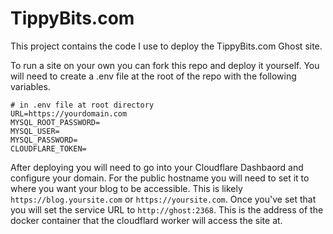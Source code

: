 # TippyBits.com

This project contains the code I use to deploy the TippyBits.com Ghost site. 

To run a site on your own you can fork this repo and deploy it yourself. You will need to create a .env file at the root of the repo with the following variables. 

```
# in .env file at root directory
URL=https://yourdomain.com
MYSQL_ROOT_PASSWORD=
MYSQL_USER=
MYSQL_PASSWORD=
CLOUDFLARE_TOKEN=
```

After deploying you will need to go into your Cloudflare Dashbaord and configure your domain. For the public hostname you will need to set it to where you want your blog to be accessible. This is likely `https://blog.yoursite.com` or `https://yoursite.com`. Once you've set that you will set the service URL to `http://ghost:2368`. This is the address of the docker container that the cloudflard worker will access the site at. 